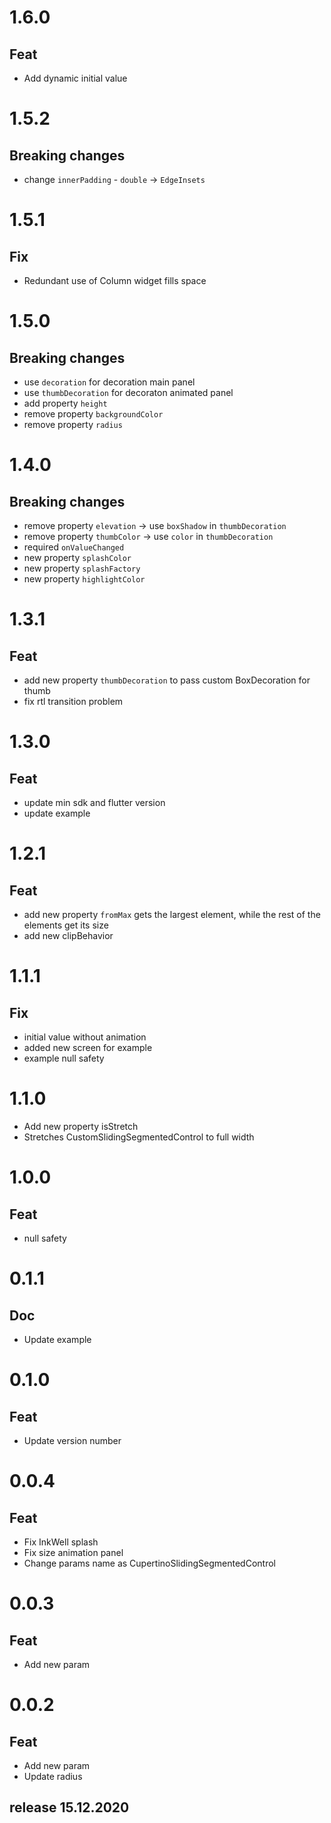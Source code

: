 # 1.6.0

## Feat

- Add dynamic initial value

# 1.5.2

## Breaking changes

- change `innerPadding` - `double` -> `EdgeInsets`

# 1.5.1

## Fix

- Redundant use of Column widget fills space

# 1.5.0

## Breaking changes

- use `decoration` for decoration main panel
- use `thumbDecoration` for decoraton animated panel
- add property `height`
- remove property `backgroundColor`
- remove property `radius`

# 1.4.0

## Breaking changes

- remove property `elevation` -> use `boxShadow` in `thumbDecoration`
- remove property `thumbColor` -> use `color` in `thumbDecoration`
- required `onValueChanged`
- new property `splashColor`
- new property `splashFactory`
- new property `highlightColor`

# 1.3.1

## Feat

- add new property `thumbDecoration` to pass custom BoxDecoration for thumb
- fix rtl transition problem

# 1.3.0

## Feat

- update min sdk and flutter version
- update example

# 1.2.1

## Feat

- add new property `fromMax` gets the largest element, while the rest of the elements get its size
- add new clipBehavior

# 1.1.1

## Fix

- initial value without animation
- added new screen for example
- example null safety

# 1.1.0

- Add new property isStretch
- Stretches CustomSlidingSegmentedControl to full width

# 1.0.0

## Feat

- null safety

# 0.1.1

## Doc

- Update example

# 0.1.0

## Feat

- Update version number

# 0.0.4

## Feat

- Fix InkWell splash
- Fix size animation panel
- Change params name as CupertinoSlidingSegmentedControl

# 0.0.3

## Feat

- Add new param

# 0.0.2

## Feat

- Add new param
- Update radius

## release 15.12.2020
